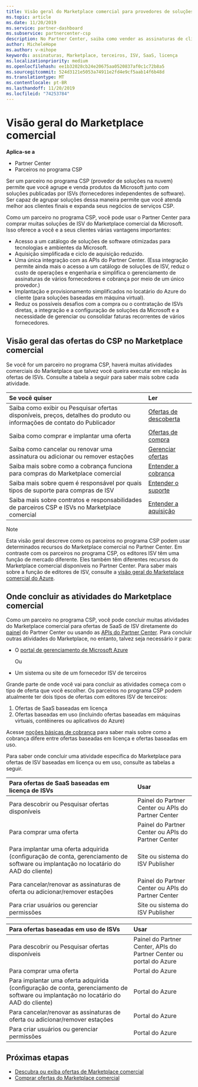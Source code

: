 ```yaml
---
title: Visão geral do Marketplace comercial para provedores de soluções de nuvem | Centro de parceiros
ms.topic: article
ms.date: 11/20/2019
ms.service: partner-dashboard
ms.subservice: partnercenter-csp
description: No Partner Center, saiba como vender as assinaturas de clientes para ofertas de software como serviço (SaaS) de fornecedores independentes de software (ISVs) no Marketplace.
author: MicheleHope
ms.author: v-mihope
keywords: assinaturas, Marketplace, terceiros, ISV, SaaS, licença
ms.localizationpriority: medium
ms.openlocfilehash: ee1b32028cb24e20675aa0520837af0c1c72b8a5
ms.sourcegitcommit: 524d3121e5053a74911e2fd4e9cf5aab14f6b48d
ms.translationtype: MT
ms.contentlocale: pt-BR
ms.lasthandoff: 11/20/2019
ms.locfileid: "74253784"
---
```

# <a name="commercial-marketplace-overview"></a>Visão geral do Marketplace comercial

**Aplica-se a**

- Partner Center
- Parceiros no programa CSP

Ser um parceiro no programa CSP (provedor de soluções na nuvem) permite que você agrupe e venda produtos da Microsoft junto com soluções publicadas por ISVs (fornecedores independentes de software). Ser capaz de agrupar soluções dessa maneira permite que você atenda melhor aos clientes finais e expanda seus negócios de serviços CSP.

Como um parceiro no programa CSP, você pode usar o Partner Center para comprar muitas soluções de ISV do Marketplace comercial da Microsoft. Isso oferece a você e a seus clientes várias vantagens importantes:

- Acesso a um catálogo de soluções de software otimizadas para tecnologias e ambientes da Microsoft.
- Aquisição simplificada e ciclo de aquisição reduzido.
- Uma única integração com as APIs do Partner Center. (Essa integração permite ainda mais o acesso a um catálogo de soluções de ISV, reduz o custo de operações e engenharia e simplifica o gerenciamento de assinaturas de vários fornecedores e cobrança por meio de um único provedor.)
- Implantação e provisionamento simplificados no locatário do Azure do cliente (para soluções baseadas em máquina virtual).
- Reduz os possíveis desafios com a compra ou o contratação de ISVs diretas, a integração e a configuração de soluções da Microsoft e a necessidade de gerenciar ou consolidar faturas recorrentes de vários fornecedores.

## <a name="overview-of-csp-offers-in-the-commercial-marketplace"></a>Visão geral das ofertas do CSP no Marketplace comercial

Se você for um parceiro no programa CSP, haverá muitas atividades comerciais do Marketplace que talvez você queira executar em relação às ofertas de ISVs. Consulte a tabela a seguir para saber mais sobre cada atividade.

|**Se você quiser**  |**Ler**   |
|:------------------------------------|:------------------|
|Saiba como exibir ou Pesquisar ofertas disponíveis, preços, detalhes do produto ou informações de contato do Publicador | [Ofertas de descoberta](csp-commercial-marketplace-discover.md) | 
|Saiba como comprar e implantar uma oferta   | [Ofertas de compra](csp-commercial-marketplace-purchase.md)   | 
|Saiba como cancelar ou renovar uma assinatura ou adicionar ou remover estações  | [Gerenciar ofertas](csp-commercial-marketplace-manage.md) |
|Saiba mais sobre como a cobrança funciona para compras do Marketplace comercial | [Entender a cobrança](csp-commercial-marketplace-billing.md) |
|Saiba mais sobre quem é responsável por quais tipos de suporte para compras de ISV | [Entender o suporte](csp-commercial-marketplace-support.md) |
|Saiba mais sobre contratos e responsabilidades de parceiros CSP e ISVs no Marketplace comercial | [Entender a aquisição](csp-commercial-marketplace-contracting.md) |

> [!NOTE]
> Esta visão geral descreve como os parceiros no programa CSP podem usar determinados recursos do Marketplace comercial no Partner Center. Em contraste com os parceiros no programa CSP, os editores ISV têm uma função de mercado diferente. Eles também têm diferentes recursos do Marketplace comercial disponíveis no Partner Center. Para saber mais sobre a função de editores de ISV, consulte a [visão geral do Marketplace comercial do Azure](https://docs.microsoft.com/azure/marketplace/partner-center-portal/commercial-marketplace-overview).

## <a name="where-to-complete-commercial-marketplace-activities"></a>Onde concluir as atividades do Marketplace comercial

Como um parceiro no programa CSP, você pode concluir muitas atividades do Marketplace comercial para ofertas de SaaS de ISV diretamente do [painel](https://partner.microsoft.com/dashboard) do Partner Center ou usando as [APIs do Partner Center](https://docs.microsoft.com/partner-center/develop/). Para concluir outras atividades do Marketplace, no entanto, talvez seja necessário ir para:

- O [portal de gerenciamento de Microsoft Azure](https://portal.azure.com/)

    Ou

- Um sistema ou site de um fornecedor ISV de terceiros

Grande parte de onde você vai para concluir as atividades começa com o tipo de oferta que você escolher. Os parceiros no programa CSP podem atualmente ter dois tipos de ofertas com editores ISV de terceiros:

1. Ofertas de SaaS baseadas em licença  
2. Ofertas baseadas em uso (incluindo ofertas baseadas em máquinas virtuais, contêineres ou aplicativos do Azure)

Acesse [noções básicas de cobrança](billing-basics.md) para saber mais sobre como a cobrança difere entre ofertas baseadas em licença e ofertas baseadas em uso.  

Para saber onde concluir uma atividade específica do Marketplace para ofertas de ISV baseadas em licença ou em uso, consulte as tabelas a seguir.

|**Para ofertas de SaaS baseadas em licença de ISVs**  |**Usar**  |
|:------------------------------------|:------------------|
|Para descobrir ou Pesquisar ofertas disponíveis  | Painel do Partner Center ou APIs do Partner Center  |
|Para comprar uma oferta  | Painel do Partner Center ou APIs do Partner Center  |
|Para implantar uma oferta adquirida (configuração de conta, gerenciamento de software ou implantação no locatário do AAD do cliente)  | Site ou sistema do ISV Publisher  |
|Para cancelar/renovar as assinaturas de oferta ou adicionar/remover estações | Painel do Partner Center ou APIs do Partner Center  |
|Para criar usuários ou gerenciar permissões  | Site ou sistema do ISV Publisher  |

|**Para ofertas baseadas em uso de ISVs**  |**Usar**  |
|:------------------------------------|:------------------|
|Para descobrir ou Pesquisar ofertas disponíveis  | Painel do Partner Center, APIs do Partner Center ou portal do Azure  |
|Para comprar uma oferta  | Portal do Azure  |
|Para implantar uma oferta adquirida (configuração de conta, gerenciamento de software ou implantação no locatário do AAD do cliente)  | Portal do Azure  |
|Para cancelar/renovar as assinaturas de oferta ou adicionar/remover estações | Portal do Azure  |
|Para criar usuários ou gerenciar permissões  | Portal do Azure  |

## <a name="next-steps"></a>Próximas etapas

- [Descubra ou exiba ofertas de Marketplace comercial](csp-commercial-marketplace-discover.md)
- [Comprar ofertas do Marketplace comercial](csp-commercial-marketplace-purchase.md)